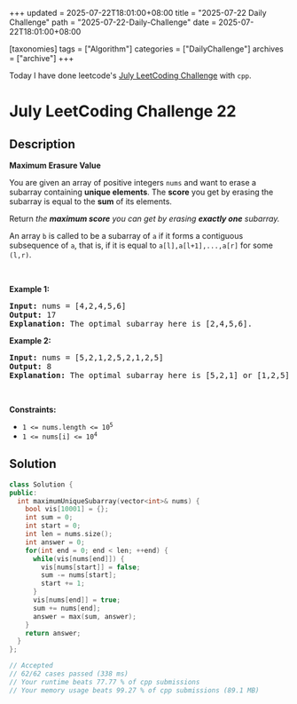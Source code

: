 +++
updated = 2025-07-22T18:01:00+08:00
title = "2025-07-22 Daily Challenge"
path = "2025-07-22-Daily-Challenge"
date = 2025-07-22T18:01:00+08:00

[taxonomies]
tags = ["Algorithm"]
categories = ["DailyChallenge"]
archives = ["archive"]
+++

Today I have done leetcode's [July LeetCoding Challenge](https://leetcode.com/problems/maximum-erasure-value/) with `cpp`.

<!-- more -->

# July LeetCoding Challenge 22

## Description

**Maximum Erasure Value**

<p>You are given an array of positive integers <code>nums</code> and want to erase a subarray containing&nbsp;<strong>unique elements</strong>. The <strong>score</strong> you get by erasing the subarray is equal to the <strong>sum</strong> of its elements.</p>

<p>Return <em>the <strong>maximum score</strong> you can get by erasing <strong>exactly one</strong> subarray.</em></p>

<p>An array <code>b</code> is called to be a <span class="tex-font-style-it">subarray</span> of <code>a</code> if it forms a contiguous subsequence of <code>a</code>, that is, if it is equal to <code>a[l],a[l+1],...,a[r]</code> for some <code>(l,r)</code>.</p>

<p>&nbsp;</p>
<p><strong class="example">Example 1:</strong></p>

<pre><strong>Input:</strong> nums = [4,2,4,5,6]
<strong>Output:</strong> 17
<strong>Explanation:</strong> The optimal subarray here is [2,4,5,6].
</pre>

<p><strong class="example">Example 2:</strong></p>

<pre><strong>Input:</strong> nums = [5,2,1,2,5,2,1,2,5]
<strong>Output:</strong> 8
<strong>Explanation:</strong> The optimal subarray here is [5,2,1] or [1,2,5].
</pre>

<p>&nbsp;</p>
<p><strong>Constraints:</strong></p>

<ul>
	<li><code>1 &lt;= nums.length &lt;= 10<sup>5</sup></code></li>
	<li><code>1 &lt;= nums[i] &lt;= 10<sup>4</sup></code></li>
</ul>



## Solution

``` cpp
class Solution {
public:
  int maximumUniqueSubarray(vector<int>& nums) {
    bool vis[10001] = {};
    int sum = 0;
    int start = 0;
    int len = nums.size();
    int answer = 0;
    for(int end = 0; end < len; ++end) {
      while(vis[nums[end]]) {
        vis[nums[start]] = false;
        sum -= nums[start];
        start += 1;
      }
      vis[nums[end]] = true;
      sum += nums[end];
      answer = max(sum, answer);
    }
    return answer;
  }
};

// Accepted
// 62/62 cases passed (338 ms)
// Your runtime beats 77.77 % of cpp submissions
// Your memory usage beats 99.27 % of cpp submissions (89.1 MB)
```
